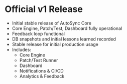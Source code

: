 # Official v1 Release

- Initial stable release of AutoSync Core
- Core Engine, Patch/Test, Dashboard fully operational
- Feedback loop functional
- DB snapshots and initial lessons learned recorded
- Stable release for initial production usage
- Includes:
  - Core Engine
  - Patch/Test Runner
  - Dashboard
  - Notifications & CI/CD
  - Analytics & Feedback